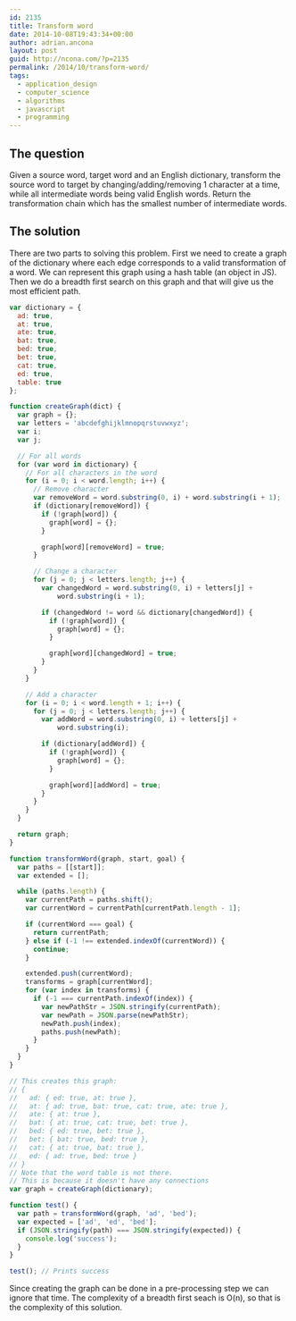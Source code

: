 ```yaml
---
id: 2135
title: Transform word
date: 2014-10-08T19:43:34+00:00
author: adrian.ancona
layout: post
guid: http://ncona.com/?p=2135
permalink: /2014/10/transform-word/
tags:
  - application_design
  - computer_science
  - algorithms
  - javascript
  - programming
---
```

## The question

Given a source word, target word and an English dictionary, transform the source word to target by changing/adding/removing 1 character at a time, while all intermediate words being valid English words. Return the transformation chain which has the smallest number of intermediate words.

## The solution

There are two parts to solving this problem. First we need to create a graph of the dictionary where each edge corresponds to a valid transformation of a word. We can represent this graph using a hash table (an object in JS). Then we do a breadth first search on this graph and that will give us the most efficient path.

<!--more-->

```js
var dictionary = {
  ad: true,
  at: true,
  ate: true,
  bat: true,
  bed: true,
  bet: true,
  cat: true,
  ed: true,
  table: true
};

function createGraph(dict) {
  var graph = {};
  var letters = 'abcdefghijklmnopqrstuvwxyz';
  var i;
  var j;

  // For all words
  for (var word in dictionary) {
    // For all characters in the word
    for (i = 0; i < word.length; i++) {
      // Remove character
      var removeWord = word.substring(0, i) + word.substring(i + 1);
      if (dictionary[removeWord]) {
        if (!graph[word]) {
          graph[word] = {};
        }

        graph[word][removeWord] = true;
      }

      // Change a character
      for (j = 0; j < letters.length; j++) {
        var changedWord = word.substring(0, i) + letters[j] +
            word.substring(i + 1);

        if (changedWord != word && dictionary[changedWord]) {
          if (!graph[word]) {
            graph[word] = {};
          }

          graph[word][changedWord] = true;
        }
      }
    }

    // Add a character
    for (i = 0; i < word.length + 1; i++) {
      for (j = 0; j < letters.length; j++) {
        var addWord = word.substring(0, i) + letters[j] +
            word.substring(i);

        if (dictionary[addWord]) {
          if (!graph[word]) {
            graph[word] = {};
          }

          graph[word][addWord] = true;
        }
      }
    }
  }

  return graph;
}

function transformWord(graph, start, goal) {
  var paths = [[start]];
  var extended = [];

  while (paths.length) {
    var currentPath = paths.shift();
    var currentWord = currentPath[currentPath.length - 1];

    if (currentWord === goal) {
      return currentPath;
    } else if (-1 !== extended.indexOf(currentWord)) {
      continue;
    }

    extended.push(currentWord);
    transforms = graph[currentWord];
    for (var index in transforms) {
      if (-1 === currentPath.indexOf(index)) {
        var newPathStr = JSON.stringify(currentPath);
        var newPath = JSON.parse(newPathStr);
        newPath.push(index);
        paths.push(newPath);
      }
    }
  }
}

// This creates this graph:
// {
//   ad: { ed: true, at: true },
//   at: { ad: true, bat: true, cat: true, ate: true },
//   ate: { at: true },
//   bat: { at: true, cat: true, bet: true },
//   bed: { ed: true, bet: true },
//   bet: { bat: true, bed: true },
//   cat: { at: true, bat: true },
//   ed: { ad: true, bed: true }
// }
// Note that the word table is not there.
// This is because it doesn't have any connections
var graph = createGraph(dictionary);

function test() {
  var path = transformWord(graph, 'ad', 'bed');
  var expected = ['ad', 'ed', 'bed'];
  if (JSON.stringify(path) === JSON.stringify(expected)) {
    console.log('success');
  }
}

test(); // Prints success
```

Since creating the graph can be done in a pre-processing step we can ignore that time. The complexity of a breadth first seach is O(n), so that is the complexity of this solution.

